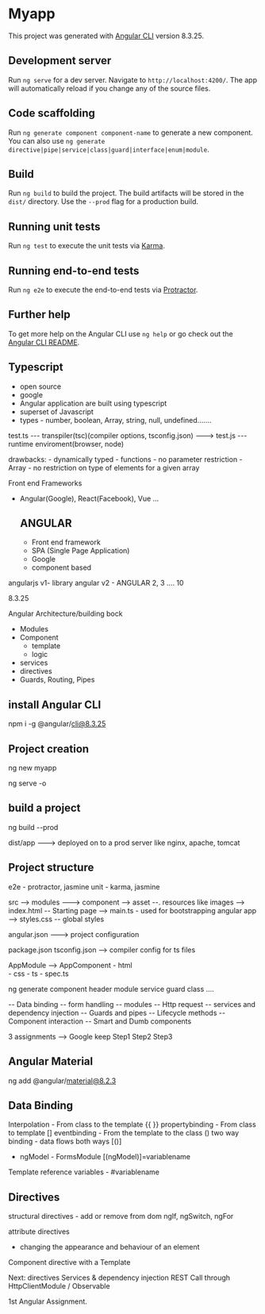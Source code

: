 # Myapp

This project was generated with [Angular CLI](https://github.com/angular/angular-cli) version 8.3.25.

## Development server

Run `ng serve` for a dev server. Navigate to `http://localhost:4200/`. The app will automatically reload if you change any of the source files.

## Code scaffolding

Run `ng generate component component-name` to generate a new component. You can also use `ng generate directive|pipe|service|class|guard|interface|enum|module`.

## Build

Run `ng build` to build the project. The build artifacts will be stored in the `dist/` directory. Use the `--prod` flag for a production build.

## Running unit tests

Run `ng test` to execute the unit tests via [Karma](https://karma-runner.github.io).

## Running end-to-end tests

Run `ng e2e` to execute the end-to-end tests via [Protractor](http://www.protractortest.org/).

## Further help

To get more help on the Angular CLI use `ng help` or go check out the [Angular CLI README](https://github.com/angular/angular-cli/blob/master/README.md).



Typescript
----------
  - open source
  - google
  - Angular application are built using typescript
  - superset of Javascript
  - types - number, boolean, Array, string, null, undefined.......


  test.ts --- transpiler(tsc)(compiler options, tsconfig.json) ---> test.js --- runtime enviroment(browser, node)


  drawbacks:
    - dynamically typed 
    - functions
        - no parameter restriction
    - Array
      - no restriction on type of elements for a given array

Front end Frameworks 
- Angular(Google), React(Facebook), Vue ...

    ANGULAR
    --------
    - Front end framework
    - SPA (Single Page Application)
    - Google
    - component based


angularjs v1- library
angular v2 - ANGULAR 2, 3 .... 10

  8.3.25


Angular Architecture/building bock

- Modules
- Component
    - template
    - logic
- services
- directives
- Guards, Routing, Pipes


install Angular CLI
--------------------
npm i -g @angular/cli@8.3.25

Project creation
--------------------
ng new myapp

ng serve -o

build a project
---------------
ng build --prod

dist/app  ---> deployed on to a prod server like nginx, apache, tomcat



Project structure
---------------------
e2e - protractor, jasmine
unit - karma, jasmine

src --> modules ---> component
    --> asset --. resources like images
    --> index.html -- Starting page
    --> main.ts - used for bootstrapping angular app
    --> styles.css -- global styles

angular.json ---> project configuration

package.json
tsconfig.json --> compiler config for ts files

AppModule --> AppComponent
                  - html   
                  - css
                  - ts
                  - spec.ts


ng generate component header
            module
            service
            guard
            class
            ....


-- Data binding
-- form handling
-- modules
-- Http request
-- services and dependency injection
-- Guards and pipes
-- Lifecycle methods
-- Component interaction
-- Smart and Dumb components


3 assignments --> Google keep
  Step1
  Step2 
  Step3
   

Angular Material
---------------
ng add @angular/material@8.2.3


Data Binding
--------------

Interpolation - From class to the template  {{ }}
propertybinding - From class to template    []
eventbinding  - From the template to the class  ()
two way binding - data flows both ways     [()]
  - ngModel - FormsModule    [(ngModel)]=variablename


Template reference variables  - #variablename


Directives
-----------
structural directives - add or remove from dom
  ngIf, ngSwitch, ngFor

attribute directives
  - changing the appearance and behaviour of an element

Component
  directive with a Template


Next:
  directives
  Services & dependency injection
  REST Call through HttpClientModule / Observable

1st Angular Assignment.

      






